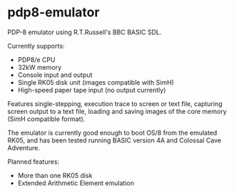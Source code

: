 # pdp8-emulator

PDP-8 emulator using R.T.Russell's BBC BASIC SDL.

Currently supports:
- PDP8/e CPU
- 32kW memory
- Console input and output
- Single RK05 disk unit (images compatible with SimH)
- High-speed paper tape input (no output currently)

Features single-stepping, execution trace to screen or text file, capturing screen output to a text file, loading and saving images of the core memory (SimH compatible format).

The emulator is currently good enough to boot OS/8 from the emulated RK05, and has been tested running BASIC version 4A and Colossal Cave Adventure.

Planned features:
- More than one RK05 disk
- Extended Arithmetic Element emulation
